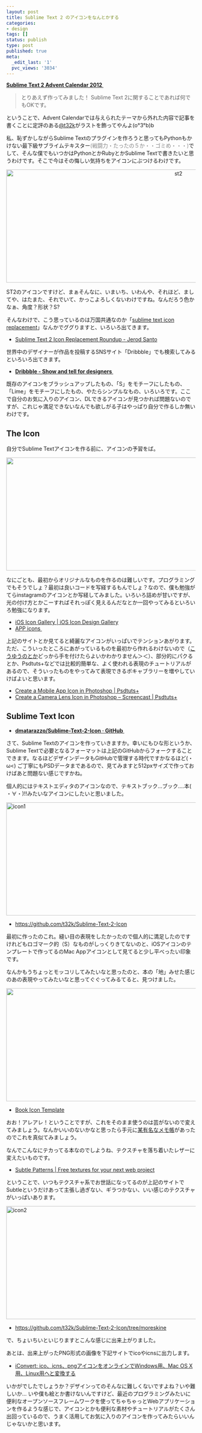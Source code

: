 ```yaml
---
layout: post
title: Sublime Text 2 のアイコンをなんとかする
categories:
- design
tags: []
status: publish
type: post
published: true
meta:
  _edit_last: '1'
  pvc_views: '3034'
---
```

<strong><a href="http://www.adventar.org/calendars/20">Sublime Text 2 Advent Calendar 2012 </a></strong>
<blockquote>とりあえず作ってみました！
Sublime Text 2に関することであれば何でもOKです。</blockquote>
ということで、Advent Calendarでは与えられたテーマから外れた内容で記事を書くことに定評のある<a href="https://twitter.com/t32k">@t32k</a>がラストを飾ってやんよ(o°3°b)b

私、恥ずかしながらSublime Textのプラグインを作ろうと思ってもPythonもかけない最下級サブライムテキスター<span style="color: #888888;">(戦闘力・たったの５か・・ゴミめ・・・)</span>でして、そんな僕でもいつかはPythonとかRubyとかSublime Textで書きたいと思うわけです。そこで今はその悔しい気持ちをアイコンにぶつけるわけです。
<p style="text-align: center;"><img class="aligncenter size-full wp-image-4619" src="http://t32k.me/mol/file/2012/12/st2.jpg" alt="st2" width="900" height="300" /></p>
ST2のアイコンですけど、まぁそんなに、いまいち、いわんや、それほど、ましてや、はたまた、それでいて、かっこよろしくないわけですね。なんだろう色かなぁ、角度？形状？S?

そんなわけで、こう思っているのは万国共通なのか「<a href="https://www.google.co.jp/search?hl=ja&amp;safe=off&amp;tbo=d&amp;q=sublime+text+icon+replacement&amp;oq=sublime+text+icon&amp;gs_l=serp.3.2.0j0i30l4j0i8i30l3j0i5i30l2.2066.2066.0.3949.1.1.0.0.0.0.123.123.0j1.1.0...0.0...1c.1.2aW1JbqCr-s">sublime text icon replacement</a>」なんかでググりますと、いろいろ出てきます。
<ul>
	<li><a href="http://blog.jerodsanto.net/2012/01/sublime-text-2-icon-replacement-roundup/">Sublime Text 2 Icon Replacement Roundup - Jerod Santo</a></li>
</ul>
世界中のデザイナーが作品を投稿するSNSサイト「Dribbble」でも検索してみるといろいろ出てきます。
<ul>
	<li><a href="http://dribbble.com/search?q=sublime+text"><strong>Dribbble - Show and tell for designers </strong></a></li>
</ul>
既存のアイコンをブラッシュアップしたもの、「S」をモチーフにしたもの、「Lime」をモチーフにしたもの、やたらシンプルなもの、いろいろです。ここで自分のお気に入りのアイコン、DLできるアイコンが見つかれば問題ないのですが、これじゃ満足できないなんでも欲しがる子はやっぱり自分で作るしか無いわけです。
<h2>The Icon</h2>
自分でSublime Textアイコンを作る前に、アイコンの予習をば。

<a href="http://t32k.me/mol/file/2012/12/insta1.jpg"><img class="aligncenter size-full wp-image-4632" title="insta" src="http://t32k.me/mol/file/2012/12/insta1.jpg" alt="" width="900" height="300" /></a>

なにごとも、最初からオリジナルなものを作るのは難しいです。プログラミングでもそうでしょ？最初は良いコードを写経するもんでしょ？なので、僕も勉強がてらinstagramのアイコンとか写経してみました。いろいろ詰めが甘いですが、光の付け方とかこーすればそれっぽく見えるんだなとか一回やってみるといろいろ勉強になります。
<ul>
	<li><a href=" http://iosicongallery.com/">iOS Icon Gallery | iOS Icon Design Gallery</a></li>
	<li><a href="http://app-icons.net/">APP icons </a></li>
</ul>
上記のサイトとか見てると綺麗なアイコンがいっぱいでテンションあがります。ただ、こういったところにあがっているものを最初から作れるわけないので（<a href="http://dribbble.com/shots/200993-Boxing-Glove-App-icon">こうゆうのとか</a>どっから手を付けたらよいかわかりません＞＜）、部分的にパクるとか、Psdtuts+などでは比較的簡単な、よく使われる表現のチュートリアルがあるので、そういったものをやってみて表現できるボキャブラリーを増やしていけばよいと思います。
<ul>
	<li>
<p style="display: inline !important;"><a href="http://psd.tutsplus.com/tutorials/icon-design/mobile-app-icon/">Create a Mobile App Icon in Photoshop | Psdtuts+</a></p>
</li>
	<li><a href="http://psd.tutsplus.com/tutorials/icon-design/create-a-camera-lens-icon-in-photoshop-screencast/">Create a Camera Lens Icon in Photoshop – Screencast | Psdtuts+</a></li>
</ul>
<h2>Sublime Text Icon</h2>
<ul>
	<li><a href="https://github.com/dmatarazzo/Sublime-Text-2-Icon"><strong>dmatarazzo/Sublime-Text-2-Icon · GitHub </strong></a></li>
</ul>
さて、Sublime Textのアイコンを作っていきますか。幸いにもひな形というか、Sublime Textで必要となるフォーマットは上記のGitHubからフォークすることできます。なるほどデザインデータもGitHubで管理する時代ですかなるほど(・ω&lt;) ご丁寧にもPSDデータまであるので、見てみますと512pxサイズで作っておけばあと問題ない感じですかね。

個人的にはテキストエディタのアイコンなので、テキストブック...ブック....本( ・∀・)!!みたいなアイコンにしたいと思いました。

<a href="https://github.com/t32k/Sublime-Text-2-Icon"><img class="aligncenter size-full wp-image-4622" src="http://t32k.me/mol/file/2012/12/icon1.jpg" alt="icon1" width="900" height="300" /></a>
<ul>
	<li><a href="https://github.com/t32k/Sublime-Text-2-Icon">https://github.com/t32k/Sublime-Text-2-Icon</a></li>
</ul>
最初に作ったのこれ。縫い目の表現をしたかったので個人的に満足したのですけれどもロゴマーク的（S）なものがしっくりきてないのと、iOSアイコンのテンプレートで作ってるのMac Appアイコンとして見てると少し平べったい印象です。

なんかもうちょっとモッコリしてみたいなと思ったのと、本の「地」みせた感じのあの表現やってみたいなと思ってぐぐってみるてると、見つけました。
<p style="text-align: center;"><a href="http://dmonzon.com/freebies/book-icon-template/"><img class="aligncenter size-full wp-image-4630" title="book" src="http://t32k.me/mol/file/2012/12/book.jpg" alt="" width="900" height="300" /></a></p>

<ul>
	<li>
<p style="display: inline !important;"><a href="http://dmonzon.com/freebies/book-icon-template/ ">Book Icon Template</a></p>
</li>
</ul>
おお！アレアレ！ということですが、これをそのまま使うのは芸がないので変えてみましょう。なんかいいのないかなと思ったら手元に<a href="http://www.moleskine.co.jp/">某有名なメモ帳</a>があったのでこれを真似てみましょう。

なんでこんなにテカってる本なのでしようね、テクスチャを落ち着いたレザーに変えたいものです。
<ul>
	<li>
<p style="display: inline !important;"><a href="http://subtlepatterns.com/">Subtle Patterns | Free textures for your next web project</a></p>
</li>
</ul>
ということで、いつもテクスチャ系でお世話になってるのが上記のサイトでSubtleというだけあって主張し過ぎない、ギラつかない、いい感じのテクスチャがいっぱいあります。

<a href="https://github.com/t32k/Sublime-Text-2-Icon/tree/moreskine"><img class="aligncenter size-full wp-image-4623" src="http://t32k.me/mol/file/2012/12/icon2.jpg" alt="icon2" width="900" height="300" /></a>
<ul>
	<li>
<p style="display: inline !important;"><a href="https://github.com/t32k/Sublime-Text-2-Icon/tree/moreskine">https://github.com/t32k/Sublime-Text-2-Icon/tree/moreskine</a></p>
</li>
</ul>
で、ちょいちいといじりますとこんな感じに出来上がりました。

あとは、出来上がったPNG形式の画像を下記サイトでicoやicnsに出力します。
<ul>
	<li>
<p style="display: inline !important;"><a href="http://iconverticons.com/online/  ">iConvert: ico、icns、pngアイコンをオンラインでWindows用、Mac OS X用、Linux用へと変換する</a></p>
</li>
</ul>
いかがでしたでしょうか？デザインってのそんなに難しくないですよね？いや難しいか... いや僕も絵とか書けないんですけど、最近のプログラミングみたいに便利なオープンソースフレームワークを使ってちゃちゃっとWebアプリケーションを作るような感じで、アイコンとかも便利な素材やチュートリアルがたくさん出回っているので、うまく活用してお気に入りのアイコンを作ってみたらいいんじゃないかと思います。

